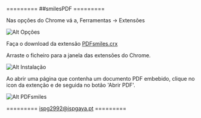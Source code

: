
========= ##smilesPDF =========


Nas opções do Chrome vá a, Ferramentas -> Extensões

![Alt Opções](https://www.dropbox.com/s/tri1gvarkbhvhu6/ops.png)

Faça o download da extensão [PDFsmiles.crx](https://github.com/pjgoncalves/smilesPDF/blob/master/PDFsmiles.crx "Download")

Arraste o ficheiro para a janela das extensões do Chrome.

![Alt Instalação](https://www.dropbox.com/s/xvymg4hug9gf8kn/install.png)

Ao abrir uma página que contenha um documento PDF embebido, clique no icon da extenção e de seguida no botão 'Abrir PDF'.

![Alt PDFsmiles](https://www.dropbox.com/s/q8lfkgn8123zw32/pdf1.png)

========= ispg2992@ispgaya.pt =========
